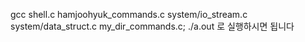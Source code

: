 gcc shell.c hamjoohyuk_commands.c system/io_stream.c system/data_struct.c my_dir_commands.c; ./a.out
로 실행하시면 됩니다
